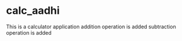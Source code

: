 # calc_aadhi
This is a calculator application
addition operation is added
subtraction operation is added
